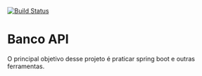 [![Build Status](https://travis-ci.org/eliasreis54/apiBanco.svg?branch=master)](https://travis-ci.org/eliasreis54/apiBanco)
# Banco API

O principal objetivo desse projeto é praticar spring boot e outras ferramentas.
